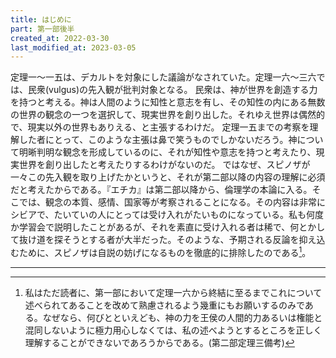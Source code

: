 ```yaml
---
title: はじめに
part: 第一部後半
created_at: 2022-03-30
last_modified_at: 2023-03-05
---
```


定理一～一五は、デカルトを対象にした議論がなされていた。定理一六～三六では、民衆(vulgus)の先入観が批判対象となる。
民衆は、神が世界を創造する力を持つと考える。神は人間のように知性と意志を有し、その知性の内にある無数の世界の観念の一つを選択して、現実世界を創り出した。それゆえ世界は偶然的で、現実以外の世界もありえる、と主張するわけだ。
定理一五までの考察を理解した者にとって、このような主張は鼻で笑うものでしかないだろう。神について明晰判明な観念を形成しているのに、それが知性や意志を持つと考えたり、現実世界を創り出したと考えたりするわけがないのだ。
ではなぜ、スピノザが一々この先入観を取り上げたかというと、それが第二部以降の内容の理解に必須だと考えたからである。『エチカ』は第二部以降から、倫理学の本論に入る。そこでは、観念の本質、感情、国家等が考察されることになる。その内容は非常にシビアで、たいていの人にとっては受け入れがたいものになっている。私も何度か学習会で説明したことがあるが、それを素直に受け入れる者は稀で、何とかして抜け道を探そうとする者が大半だった。そのような、予期される反論を抑え込むために、スピノザは自説の妨げになるものを徹底的に排除したのである[^ref1]。

[^ref1]:私はただ読者に、第一部において定理一六から終結に至るまでこれについて述べられてあることを改めて熟慮されるよう幾重にもお願いするのみである。なぜなら、何びとといえども、神の力を王侯の人間的力あるいは権能と混同しないように極力用心しなくては、私の述べようとするところを正しく理解することができないであろうからである。(第二部定理三備考)

---

